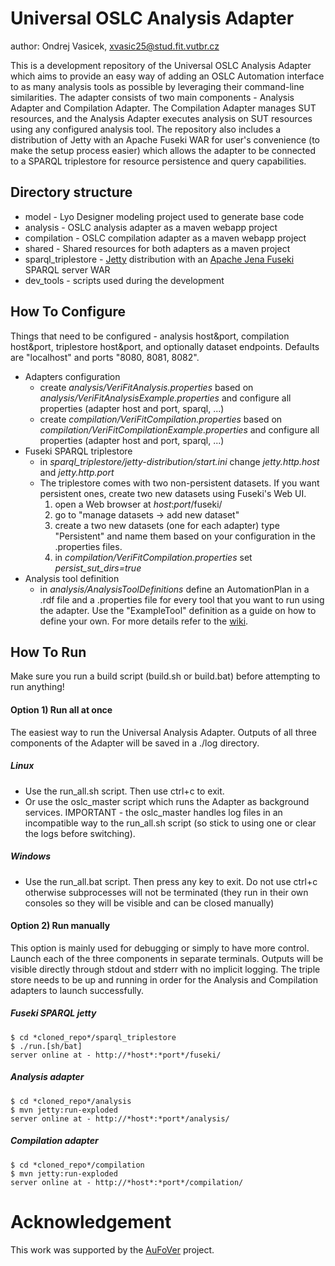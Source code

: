 # Universal OSLC Analysis Adapter
author: Ondrej Vasicek, xvasic25@stud.fit.vutbr.cz

This is a development repository of the Universal OSLC Analysis Adapter which aims to provide an easy way of adding an OSLC Automation interface to as many analysis tools as possible by leveraging their command-line similarities. The adapter consists of two main components - Analysis Adapter and Compilation Adapter. The Compilation Adapter manages SUT resources, and the Analysis Adapter executes analysis on SUT resources using any configured analysis tool. The repository also includes a distribution of Jetty with an Apache Fuseki WAR for user's convenience (to make the setup process easier) which allows the adapter to be connected to a SPARQL triplestore for resource persistence and query capabilities.

## Directory structure
- model - Lyo Designer modeling project used to generate base code
- analysis - OSLC analysis adapter as a maven webapp project
- compilation - OSLC compilation adapter as a maven webapp project
- shared - Shared resources for both adapters as a maven project
- sparql_triplestore - [Jetty](https://www.eclipse.org/jetty/) distribution with an [Apache Jena Fuseki](https://jena.apache.org/documentation/fuseki2/) SPARQL server WAR 
- dev_tools - scripts used during the development

## How To Configure
Things that need to be configured - analysis host&port, compilation host&port, triplestore host&port, and optionally dataset endpoints.
Defaults are "localhost" and ports "8080, 8081, 8082".
- Adapters configuration
    - create *analysis/VeriFitAnalysis.properties* based on *analysis/VeriFitAnalysisExample.properties* and configure all properties (adapter host and port, sparql, ...)
    - create *compilation/VeriFitCompilation.properties* based on *compilation/VeriFitCompilationExample.properties* and configure all properties (adapter host and port, sparql, ...)
- Fuseki SPARQL triplestore 
	- in *sparql_triplestore/jetty-distribution/start.ini* change *jetty.http.host* and *jetty.http.port*
    - The triplestore comes with two non-persistent datasets. If you want persistent ones, create two new datasets using Fuseki's Web UI.
        1) open a Web browser at *host*:*port*/fuseki/
        2) go to "manage datasets -> add new dataset"
        3) create a two new datasets (one for each adapter) type "Persistent" and name them based on your configuration in the .properties files.
        4) in *compilation/VeriFitCompilation.properties* set *persist_sut_dirs=true*
- Analysis tool definition
    - in *analysis/AnalysisToolDefinitions* define an AutomationPlan in a .rdf file and a .properties file for every tool that you want to run using the adapter. Use the "ExampleTool" definition as a guide on how to define your own. For more details refer to the [wiki](https://pajda.fit.vutbr.cz/xvasic/oslc-generic-analysis/-/wikis/Usage-Guide/2.-Analysis-Tool-Definition).

## How To Run
Make sure you run a build script (build.sh or build.bat) before attempting to run anything!

#### Option 1) Run all at once
The easiest way to run the Universal Analysis Adapter. Outputs of all three components of the Adapter will be saved in a ./log directory.

##### Linux
- Use the run_all.sh script. Then use ctrl+c to exit.
- Or use the oslc_master script which runs the Adapter as background services. IMPORTANT - the oslc_master handles log files in an incompatible way to the run_all.sh script (so stick to using one or clear the logs before switching).
##### Windows
- Use the run_all.bat script. Then press any key to exit. Do not use ctrl+c otherwise subprocesses will not be terminated (they run in their own consoles so they will be visible and can be closed manually)

#### Option 2) Run manually
This option is mainly used for debugging or simply to have more control. Launch each of the three components in separate terminals. Outputs will be visible directly through stdout and stderr with no implicit logging. The triple store needs to be up and running in order for the Analysis and Compilation adapters to launch successfully. 

##### Fuseki SPARQL jetty 
```
$ cd *cloned_repo*/sparql_triplestore
$ ./run.[sh/bat] 
server online at - http://*host*:*port*/fuseki/
```
##### Analysis adapter
```
$ cd *cloned_repo*/analysis
$ mvn jetty:run-exploded
server online at - http://*host*:*port*/analysis/
```
##### Compilation adapter
```
$ cd *cloned_repo*/compilation
$ mvn jetty:run-exploded
server online at - http://*host*:*port*/compilation/
```

# Acknowledgement
This work was supported by the [AuFoVer](https://www.vutbr.cz/en/rad/projects/detail/29833) project.
